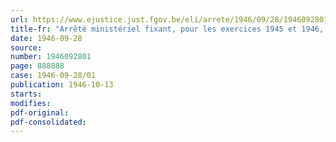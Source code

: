 ```yaml
---
url: https://www.ejustice.just.fgov.be/eli/arrete/1946/09/28/1946092801/justel
title-fr: "Arrêté ministériel fixant, pour les exercices 1945 et 1946, la contribution provisionnelle à verser au Conseil professionnel du Commerce de la Quincaillerie et des Articles de Ménage, en liquidation"
date: 1946-09-28
source:
number: 1946092801
page: 888888
case: 1946-09-28/01
publication: 1946-10-13
starts:
modifies:
pdf-original:
pdf-consolidated:
---
```


